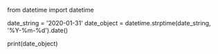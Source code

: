 from datetime import datetime

date_string = '2020-01-31'
date_object = datetime.strptime(date_string, '%Y-%m-%d').date()

print(date_object)
